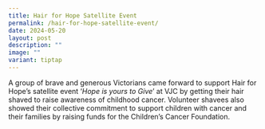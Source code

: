 ```yaml
---
title: Hair for Hope Satellite Event
permalink: /hair-for-hope-satellite-event/
date: 2024-05-20
layout: post
description: ""
image: ""
variant: tiptap
---
```

<p>A group of brave and generous Victorians came forward to support Hair
for Hope’s satellite event ‘<em>Hope is yours to Give</em>’ at VJC by getting
their hair shaved to raise awareness of childhood cancer. Volunteer shavees
also showed their collective commitment to support children with cancer
and their families by raising funds for the Children’s Cancer Foundation.
&nbsp;</p>